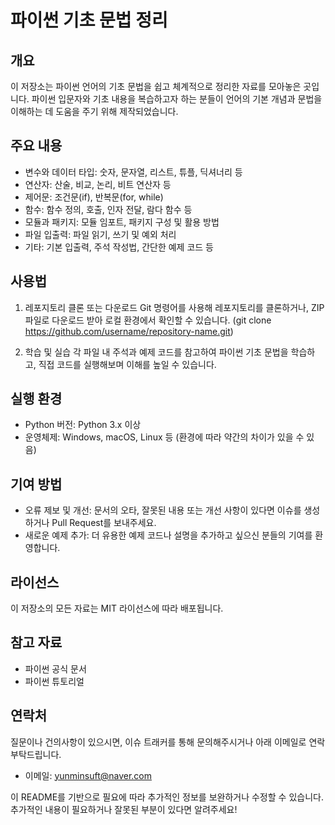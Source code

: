 # 파이썬 기초 문법 정리

## 개요
이 저장소는 파이썬 언어의 기초 문법을 쉽고 체계적으로 정리한 자료를 모아놓은 곳입니다. 파이썬 입문자와 기초 내용을 복습하고자 하는 분들이 언어의 기본 개념과 문법을 이해하는 데 도움을 주기 위해 제작되었습니다.

## 주요 내용
* 변수와 데이터 타입: 숫자, 문자열, 리스트, 튜플, 딕셔너리 등
* 연산자: 산술, 비교, 논리, 비트 연산자 등
* 제어문: 조건문(if), 반복문(for, while)
* 함수: 함수 정의, 호출, 인자 전달, 람다 함수 등
* 모듈과 패키지: 모듈 임포트, 패키지 구성 및 활용 방법
* 파일 입출력: 파일 읽기, 쓰기 및 예외 처리
* 기타: 기본 입출력, 주석 작성법, 간단한 예제 코드 등

## 사용법
1. 레포지토리 클론 또는 다운로드
Git 명령어를 사용해 레포지토리를 클론하거나, ZIP 파일로 다운로드 받아 로컬 환경에서 확인할 수 있습니다.
(git clone https://github.com/username/repository-name.git)


2. 학습 및 실습
각 파일 내 주석과 예제 코드를 참고하여 파이썬 기초 문법을 학습하고, 직접 코드를 실행해보며 이해를 높일 수 있습니다.

## 실행 환경
* Python 버전: Python 3.x 이상
* 운영체제: Windows, macOS, Linux 등 (환경에 따라 약간의 차이가 있을 수 있음)

## 기여 방법
* 오류 제보 및 개선: 문서의 오타, 잘못된 내용 또는 개선 사항이 있다면 이슈를 생성하거나 Pull Request를 보내주세요.
* 새로운 예제 추가: 더 유용한 예제 코드나 설명을 추가하고 싶으신 분들의 기여를 환영합니다.

## 라이선스
이 저장소의 모든 자료는 MIT 라이선스에 따라 배포됩니다.

## 참고 자료
* 파이썬 공식 문서
* 파이썬 튜토리얼

## 연락처
질문이나 건의사항이 있으시면, 이슈 트래커를 통해 문의해주시거나 아래 이메일로 연락 부탁드립니다.
* 이메일: yunminsuft@naver.com

이 README를 기반으로 필요에 따라 추가적인 정보를 보완하거나 수정할 수 있습니다. 추가적인 내용이 필요하거나 잘못된 부분이 있다면 알려주세요!
